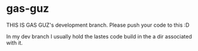 gas-guz
=======

THIS IS GAS GUZ's development branch. Please push your code to this :D

In my dev branch I usually hold the lastes code build in the a dir associated with it. 
